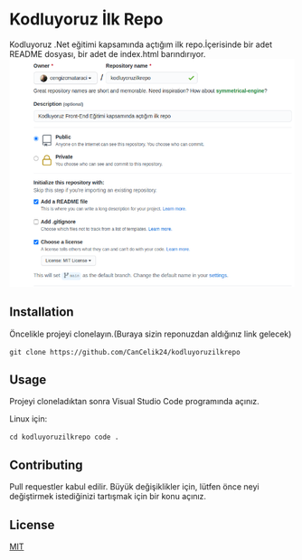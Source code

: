 # Kodluyoruz İlk Repo

Kodluyoruz .Net eğitimi kapsamında açtığım ilk repo.İçerisinde bir adet README dosyası, bir adet de index.html barındırıyor.
![Kodluyoruz ilk repo icin eklenecek fotograf](https://github.com/Kodluyoruz/taskforce/blob/main/git/odev1/figures/github.png)

## Installation
Öncelikle projeyi clonelayın.(Buraya sizin reponuzdan aldığınız link gelecek)   

`git clone https://github.com/CanCelik24/kodluyoruzilkrepo`

## Usage
Projeyi cloneladıktan sonra Visual Studio Code programında açınız.

Linux için: 

` cd kodluyoruzilkrepo
code . `

## Contributing
Pull requestler kabul edilir. Büyük değişiklikler için, lütfen önce neyi değiştirmek istediğinizi tartışmak için bir konu açınız.
## License
[MIT](https://choosealicense.com/licenses/mit/)